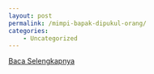 ```yaml
---
layout: post
permalink: /mimpi-bapak-dipukul-orang/
categories:
    - Uncategorized
---
```


[Baca Selengkapnya](/09)